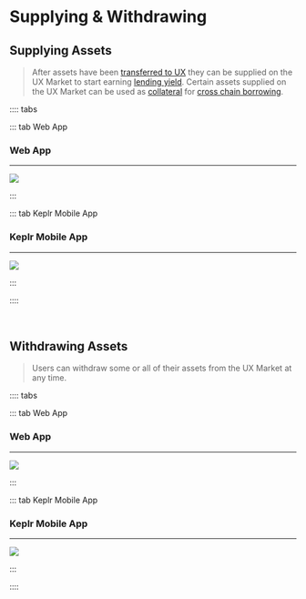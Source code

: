 # Supplying & Withdrawing

## Supplying Assets

> After assets have been [transferred to UX](/users/using-the-web-app/transferring-tokens) they can be supplied on the UX Market to start earning [lending yield](/learn-the-basics/umee-basics/common-terms.html#supply-apr). Certain assets supplied on the UX Market can be used as [collateral](/learn-the-basics/umee-basics/common-terms.html#collateral) for [cross chain borrowing](/users/using-the-web-app/borrow-repay).

:::: tabs

::: tab Web App

### Web App

---

![](/bg/supply-assets.gif)

:::

::: tab Keplr Mobile App

### Keplr Mobile App

---

![](/bg/mobile-supply.gif)

:::

::::

<br>

## Withdrawing Assets

> Users can withdraw some or all of their assets from the UX Market at any time.

:::: tabs

::: tab Web App

### Web App

---

![](/bg/withdraw-assets.gif)

:::

::: tab Keplr Mobile App

### Keplr Mobile App

---

![](/bg/mobile-withdraw.gif)

:::

::::
